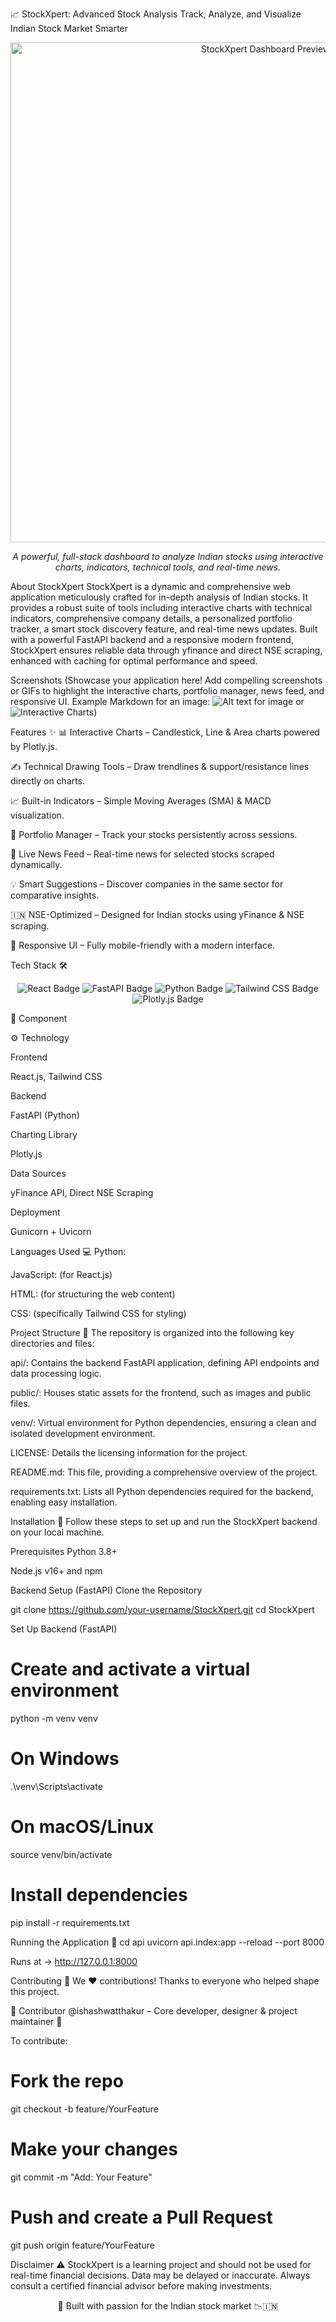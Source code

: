 📈 StockXpert: Advanced Stock Analysis
Track, Analyze, and Visualize Indian Stock Market Smarter
<div align="center">
<img src="YOUR_IMAGE_LINK_HERE" alt="StockXpert Dashboard Preview" width="800"/>
</div>

<p align="center">
<em>A powerful, full-stack dashboard to analyze Indian stocks using interactive charts, indicators, technical tools, and real-time news.</em>
</p>

About StockXpert
StockXpert is a dynamic and comprehensive web application meticulously crafted for in-depth analysis of Indian stocks. It provides a robust suite of tools including interactive charts with technical indicators, comprehensive company details, a personalized portfolio tracker, a smart stock discovery feature, and real-time news updates. Built with a powerful FastAPI backend and a responsive modern frontend, StockXpert ensures reliable data through yfinance and direct NSE scraping, enhanced with caching for optimal performance and speed.


Screenshots
(Showcase your application here! Add compelling screenshots or GIFs to highlight the interactive charts, portfolio manager, news feed, and responsive UI. Example Markdown for an image: ![Alt text for image](path/to/your/image.png) or ![Interactive Charts](https://your-image-host.com/chart-screenshot.png))

Features ✨
📊 Interactive Charts – Candlestick, Line & Area charts powered by Plotly.js.

✍️ Technical Drawing Tools – Draw trendlines & support/resistance lines directly on charts.

📈 Built-in Indicators – Simple Moving Averages (SMA) & MACD visualization.

💼 Portfolio Manager – Track your stocks persistently across sessions.

📰 Live News Feed – Real-time news for selected stocks scraped dynamically.

💡 Smart Suggestions – Discover companies in the same sector for comparative insights.

🇮🇳 NSE-Optimized – Designed for Indian stocks using yFinance & NSE scraping.

📱 Responsive UI – Fully mobile-friendly with a modern interface.

Tech Stack 🛠️
<p align="center">
<img src="https://img.shields.io/badge/React-20232A?style=for-the-badge&logo=react&logoColor=61DAFB" alt="React Badge"/>
<img src="https://img.shields.io/badge/FastAPI-005571?style=for-the-badge&logo=fastapi&logoColor=white" alt="FastAPI Badge"/>
<img src="https://img.shields.io/badge/Python-3776AB?style=for-the-badge&logo=python&logoColor=white" alt="Python Badge"/>
<img src="https://img.shields.io/badge/Tailwind_CSS-38B2AC?style=for-the-badge&logo=tailwind-css&logoColor=white" alt="Tailwind CSS Badge"/>
<img src="https://img.shields.io/badge/Plotly.js-3F4F75?style=for-the-badge&logo=plotly&logoColor=white" alt="Plotly.js Badge"/>
</p>

🔧 Component

⚙️ Technology

Frontend

React.js, Tailwind CSS

Backend

FastAPI (Python)

Charting Library

Plotly.js

Data Sources

yFinance API, Direct NSE Scraping

Deployment

Gunicorn + Uvicorn

Languages Used 💻
Python:

JavaScript:  (for React.js)

HTML:  (for structuring the web content)

CSS:  (specifically Tailwind CSS for styling)

Project Structure 📁
The repository is organized into the following key directories and files:

api/: Contains the backend FastAPI application, defining API endpoints and data processing logic.

public/: Houses static assets for the frontend, such as images and public files.

venv/: Virtual environment for Python dependencies, ensuring a clean and isolated development environment.

LICENSE: Details the licensing information for the project.

README.md: This file, providing a comprehensive overview of the project.

requirements.txt: Lists all Python dependencies required for the backend, enabling easy installation.

Installation 🚀
Follow these steps to set up and run the StockXpert backend on your local machine.

Prerequisites
Python 3.8+

Node.js v16+ and npm

Backend Setup (FastAPI)
Clone the Repository

git clone https://github.com/your-username/StockXpert.git
cd StockXpert

Set Up Backend (FastAPI)

# Create and activate a virtual environment
python -m venv venv

# On Windows
.\venv\Scripts\activate

# On macOS/Linux
source venv/bin/activate

# Install dependencies
pip install -r requirements.txt

Running the Application 🧪
cd api
uvicorn api.index:app --reload --port 8000

Runs at → http://127.0.0.1:8000

Contributing 🤝
We ❤️ contributions! Thanks to everyone who helped shape this project.

👤 Contributor
@ishashwatthakur – Core developer, designer & project maintainer 🎯

To contribute:

# Fork the repo
git checkout -b feature/YourFeature

# Make your changes
git commit -m "Add: Your Feature"

# Push and create a Pull Request
git push origin feature/YourFeature

Disclaimer ⚠️
StockXpert is a learning project and should not be used for real-time financial decisions.
Data may be delayed or inaccurate. Always consult a certified financial advisor before making investments.

<p align="center">
🚀 Built with passion for the Indian stock market 📉🇮🇳
</p>
